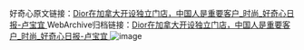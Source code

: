 好奇心原文链接：[Dior在加拿大开设独立门店，中国人是重要客户_时尚_好奇心日报-卢宝宜 ](https://www.qdaily.com/articles/12140.html)
WebArchive归档链接：[Dior在加拿大开设独立门店，中国人是重要客户_时尚_好奇心日报-卢宝宜 ](http://web.archive.org/web/20190623172008/https://www.qdaily.com/articles/12140.html)
![image](http://ww3.sinaimg.cn/large/007d5XDply1g3x02omchrj30u03ptb29)
